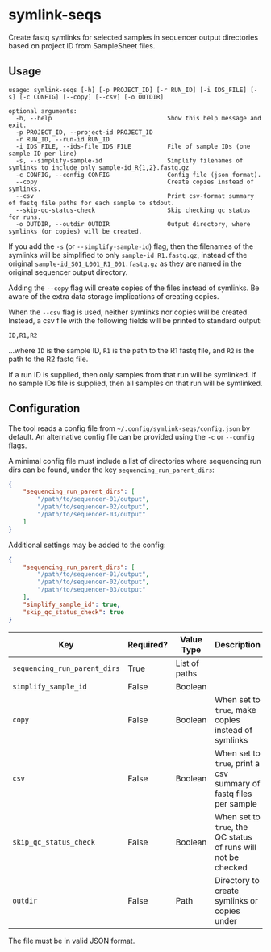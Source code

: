 # symlink-seqs
Create fastq symlinks for selected samples in sequencer output directories based on project ID from SampleSheet files.

## Usage

```
usage: symlink-seqs [-h] [-p PROJECT_ID] [-r RUN_ID] [-i IDS_FILE] [-s] [-c CONFIG] [--copy] [--csv] [-o OUTDIR]

optional arguments:
  -h, --help                                Show this help message and exit.
  -p PROJECT_ID, --project-id PROJECT_ID
  -r RUN_ID, --run-id RUN_ID
  -i IDS_FILE, --ids-file IDS_FILE          File of sample IDs (one sample ID per line)
  -s, --simplify-sample-id                  Simplify filenames of symlinks to include only sample-id_R{1,2}.fastq.gz
  -c CONFIG, --config CONFIG                Config file (json format).
  --copy                                    Create copies instead of symlinks.
  --csv                                     Print csv-format summary of fastq file paths for each sample to stdout.
  --skip-qc-status-check                    Skip checking qc status for runs.
  -o OUTDIR, --outdir OUTDIR                Output directory, where symlinks (or copies) will be created.
```

If you add the `-s` (or `--simplify-sample-id`) flag, then the filenames of the symlinks will be simplified to only `sample-id_R1.fastq.gz`, instead of 
the original `sample-id_S01_L001_R1_001.fastq.gz` as they are named in the original sequencer output directory.

Adding the `--copy` flag will create copies of the files instead of symlinks. Be aware of the extra data storage implications of creating copies.

When the `--csv` flag is used, neither symlinks nor copies will be created. Instead, a csv file with the following fields will be printed to standard output:

```
ID,R1,R2
```

...where `ID` is the sample ID, `R1` is the path to the R1 fastq file, and `R2` is the path to the R2 fastq file.

If a run ID is supplied, then only samples from that run will be symlinked. If no sample IDs file is supplied, then all samples on that run will be symlinked.

## Configuration

The tool reads a config file from `~/.config/symlink-seqs/config.json` by default. An alternative config file can be provided using the `-c` or `--config` flags.

A minimal config file must include a list of directories where sequencing run dirs can be found, under the key `sequencing_run_parent_dirs`:

```json
{
	"sequencing_run_parent_dirs": [
		"/path/to/sequencer-01/output",
		"/path/to/sequencer-02/output",
		"/path/to/sequencer-03/output"
	]
}
```

Additional settings may be added to the config:

```json
{
	"sequencing_run_parent_dirs": [
		"/path/to/sequencer-01/output",
		"/path/to/sequencer-02/output",
		"/path/to/sequencer-03/output"
	],
	"simplify_sample_id": true,
	"skip_qc_status_check": true
}
```

| Key                          | Required? | Value Type    | Description |
|------------------------------|-----------|---------------|-------------|
| `sequencing_run_parent_dirs` | True      | List of paths |             |
| `simplify_sample_id`         | False     | Boolean       |             |
| `copy`                       | False     | Boolean       | When set to `true`, make copies instead of symlinks               |
| `csv`                        | False     | Boolean       | When set to `true`, print a csv summary of fastq files per sample |
| `skip_qc_status_check`       | False     | Boolean       | When set to `true`, the QC status of runs will not be checked     |
| `outdir`                     | False     | Path          | Directory to create symlinks or copies under                      |

The file must be in valid JSON format.
